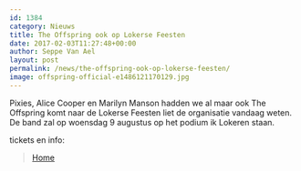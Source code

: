 ```yaml
---
id: 1384
category: Nieuws
title: The Offspring ook op Lokerse Feesten
date: 2017-02-03T11:27:48+00:00
author: Seppe Van Ael
layout: post
permalink: /news/the-offspring-ook-op-lokerse-feesten/
image: offspring-official-e1486121170129.jpg
---
```

Pixies, Alice Cooper en Marilyn Manson hadden we al maar ook The Offspring komt naar de Lokerse Feesten liet de organisatie vandaag weten. De band zal op woensdag 9 augustus op het podium ik Lokeren staan.

tickets en info:

<blockquote data-secret="4UrafhuFgf" class="wp-embedded-content">
  <p>
    <a href="http://www.lokersefeesten.be/">Home</a>
  </p>
</blockquote>


